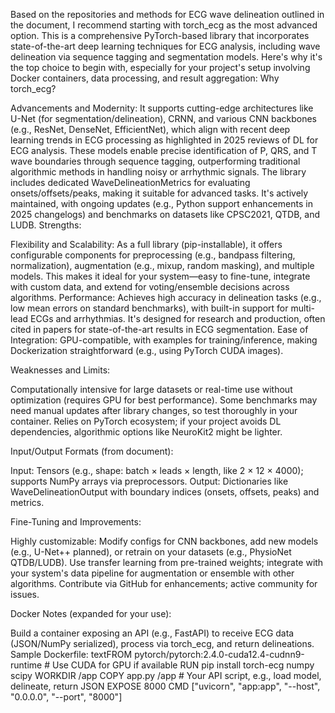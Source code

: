 Based on the repositories and methods for ECG wave delineation outlined in the document, I recommend starting with torch_ecg as the most advanced option. This is a comprehensive PyTorch-based library that incorporates state-of-the-art deep learning techniques for ECG analysis, including wave delineation via sequence tagging and segmentation models. Here's why it's the top choice to begin with, especially for your project's setup involving Docker containers, data processing, and result aggregation:
Why torch_ecg?

Advancements and Modernity: It supports cutting-edge architectures like U-Net (for segmentation/delineation), CRNN, and various CNN backbones (e.g., ResNet, DenseNet, EfficientNet), which align with recent deep learning trends in ECG processing as highlighted in 2025 reviews of DL for ECG analysis. These models enable precise identification of P, QRS, and T wave boundaries through sequence tagging, outperforming traditional algorithmic methods in handling noisy or arrhythmic signals. The library includes dedicated WaveDelineationMetrics for evaluating onsets/offsets/peaks, making it suitable for advanced tasks. It's actively maintained, with ongoing updates (e.g., Python support enhancements in 2025 changelogs) and benchmarks on datasets like CPSC2021, QTDB, and LUDB.
Strengths:

Flexibility and Scalability: As a full library (pip-installable), it offers configurable components for preprocessing (e.g., bandpass filtering, normalization), augmentation (e.g., mixup, random masking), and multiple models. This makes it ideal for your system—easy to fine-tune, integrate with custom data, and extend for voting/ensemble decisions across algorithms.
Performance: Achieves high accuracy in delineation tasks (e.g., low mean errors on standard benchmarks), with built-in support for multi-lead ECGs and arrhythmias. It's designed for research and production, often cited in papers for state-of-the-art results in ECG segmentation.
Ease of Integration: GPU-compatible, with examples for training/inference, making Dockerization straightforward (e.g., using PyTorch CUDA images).


Weaknesses and Limits:

Computationally intensive for large datasets or real-time use without optimization (requires GPU for best performance).
Some benchmarks may need manual updates after library changes, so test thoroughly in your container.
Relies on PyTorch ecosystem; if your project avoids DL dependencies, algorithmic options like NeuroKit2 might be lighter.


Input/Output Formats (from document):

Input: Tensors (e.g., shape: batch × leads × length, like 2 × 12 × 4000); supports NumPy arrays via preprocessors.
Output: Dictionaries like WaveDelineationOutput with boundary indices (onsets, offsets, peaks) and metrics.


Fine-Tuning and Improvements:

Highly customizable: Modify configs for CNN backbones, add new models (e.g., U-Net++ planned), or retrain on your datasets (e.g., PhysioNet QTDB/LUDB).
Use transfer learning from pre-trained weights; integrate with your system's data pipeline for augmentation or ensemble with other algorithms.
Contribute via GitHub for enhancements; active community for issues.


Docker Notes (expanded for your use):

Build a container exposing an API (e.g., FastAPI) to receive ECG data (JSON/NumPy serialized), process via torch_ecg, and return delineations.
Sample Dockerfile:
textFROM pytorch/pytorch:2.4.0-cuda12.4-cudnn9-runtime  # Use CUDA for GPU if available
RUN pip install torch-ecg numpy scipy
WORKDIR /app
COPY app.py /app  # Your API script, e.g., load model, delineate, return JSON
EXPOSE 8000
CMD ["uvicorn", "app:app", "--host", "0.0.0.0", "--port", "8000"]
